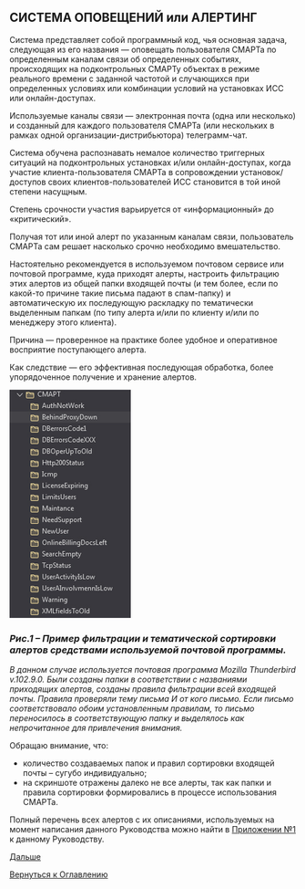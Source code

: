 ## СИСТЕМА ОПОВЕЩЕНИЙ или АЛЕРТИНГ

Система представляет собой программный код, чья основная задача, следующая из его названия — оповещать пользователя СМАРТа 
по определенным каналам связи об определенных событиях, происходящих на подконтрольных СМАРТу объектах в режиме реального 
времени с заданной частотой и случающихся при определенных условиях или комбинации условий на установках ИСС или онлайн-доступах. 

Используемые каналы связи — электронная почта (одна или несколько) и созданный для каждого пользователя СМАРТа (или нескольких 
в рамках одной организации-дистрибьютора) телеграмм-чат.

Система обучена распознавать немалое количество триггерных ситуаций на подконтрольных установках и/или онлайн-доступах, 
когда участие клиента-пользователя СМАРТа в сопровождении установок/доступов своих клиентов-пользователей ИСС становится 
в той иной степени насущным. 

Степень срочности участия варьируется от «информационный» до «критический». 

Получая тот или иной алерт по указанным каналам связи, пользователь СМАРТа сам решает насколько срочно необходимо вмешательство.

Настоятельно рекомендуется в используемом почтовом сервисе или почтовой программе, куда приходят алерты, настроить фильтрацию 
этих алертов из общей папки входящей почты (и тем более, если по какой-то причине такие письма падают в спам-папку) и 
автоматическую их последующую раскладку по тематически выделенным папкам (по типу алерта и/или по клиенту и/или по менеджеру 
этого клиента). 

Причина — проверенное на практике более удобное и оперативное восприятие поступающего алерта. 

Как следствие — его эффективная последующая обработка, более упорядоченное получение и хранение алертов.

![Пример фильтрации входящих алертов](img/smart-settings/mail-folders-alerts.jpg "Пример фильтрации входящих алертов")

### _Рис.1 – Пример фильтрации и тематической сортировки алертов средствами используемой почтовой программы._

_В данном случае используется почтовая программа Mozilla Thunderbird v.102.9.0. 
Были созданы папки в соответствии с названиями приходящих алертов, созданы правила фильтрации всей входящей почты. 
Правила проверяли тему письма И от кого письмо. 
Если письмо соответствовало обоим установленным правилам, то письмо переносилось в соответствующую папку и выделялось как 
непрочитанное для привлечения внимания._ 

Обращаю внимание, что:
-	количество создаваемых папок и правил сортировки входящей почты – сугубо индивидуально; 
-	на скриншоте отражены далеко не все алерты, так как папки и правила сортировки формировались в процессе использования СМАРТа.

Полный перечень всех алертов с их описаниями, используемых на момент написания данного Руководства можно найти в 
[Приложении №1](000-appendix-1.md) к данному Руководству.

[Дальше](040-grafana.md)

[Вернуться к Оглавлению](Readme.md)

